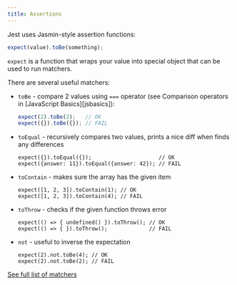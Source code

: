 ```yaml
---
title: Assertions
---
```

Jest uses Jasmin-style assertion functions:

```javascript
expect(value).toBe(something);
```

`expect` is a function that wraps your value into special object that can be used
to run matchers.

There are several useful matchers:

* `toBe` - compare 2 values using `===` operator
    (see Comparison operators in [JavaScript Basics][jsbasics]):

    ```javascript
    expect(2).toBe(2);   // OK
    expect({}).toBe({}); // FAIL
    ```

* `toEqual` - recursively compares two values, prints a nice diff when finds any differences
    ```
    expect({}).toEqual({});                     // OK
    expect({answer: 11}).toEqual({answer: 42}); // FAIL
    ```

* `toContain` - makes sure the array has the given item
    ```
    expect([1, 2, 3]).toContain(1); // OK
    expect([1, 2, 3]).toContain(4); // FAIL
    ```

* `toThrow` - checks if the given function throws error
    ```
    expect(() => { undefined() }).toThrow(); // OK
    expect(() => { }).toThrow();             // FAIL
    ```

* `not` - useful to inverse the expectation
    ```
    expect(2).not.toBe(4); // OK
    expect(2).not.toBe(2); // FAIL
    ```

[See full list of matchers](http://facebook.github.io/jest/docs/api.html#expect-value)
